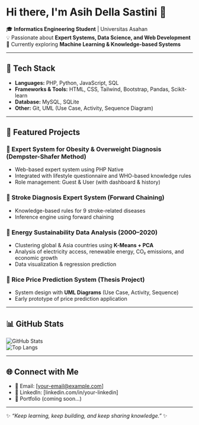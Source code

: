 # Hi there, I'm Asih Della Sastini 👋

🎓 **Informatics Engineering Student** | Universitas Asahan  
💡 Passionate about **Expert Systems, Data Science, and Web Development**  
🌱 Currently exploring **Machine Learning & Knowledge-based Systems**  

---

## 🚀 Tech Stack
- **Languages:** PHP, Python, JavaScript, SQL  
- **Frameworks & Tools:** HTML, CSS, Tailwind, Bootstrap, Pandas, Scikit-learn  
- **Database:** MySQL, SQLite  
- **Other:** Git, UML (Use Case, Activity, Sequence Diagram)  

---

## 📌 Featured Projects
### 🔹 Expert System for Obesity & Overweight Diagnosis (Dempster-Shafer Method)
- Web-based expert system using PHP Native  
- Integrated with lifestyle questionnaire and WHO-based knowledge rules  
- Role management: Guest & User (with dashboard & history)  

### 🔹 Stroke Diagnosis Expert System (Forward Chaining)
- Knowledge-based rules for 9 stroke-related diseases  
- Inference engine using forward chaining  

### 🔹 Energy Sustainability Data Analysis (2000–2020)
- Clustering global & Asia countries using **K-Means + PCA**  
- Analysis of electricity access, renewable energy, CO₂ emissions, and economic growth  
- Data visualization & regression prediction  

### 🔹 Rice Price Prediction System (Thesis Project)
- System design with **UML Diagrams** (Use Case, Activity, Sequence)  
- Early prototype of price prediction application  

---

## 📊 GitHub Stats
![GitHub Stats](https://github-readme-stats.vercel.app/api?username=asihdellasastini&show_icons=true&theme=radical)  
![Top Langs](https://github-readme-stats.vercel.app/api/top-langs/?username=asihdellasastini&layout=compact&theme=radical)  

---

## 🌐 Connect with Me
- 📧 Email: [your-email@example.com]  
- 💼 LinkedIn: [linkedin.com/in/your-linkedin]  
- 📝 Portfolio (coming soon...)  

---
✨ *“Keep learning, keep building, and keep sharing knowledge.”* ✨

